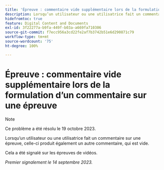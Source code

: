 ```yaml
---
title: 'Épreuve : commentaire vide supplémentaire lors de la formulation d’un commentaire sur une épreuve'
description: Lorsqu’un utilisateur ou une utilisatrice fait un commentaire sur une épreuve, celle-ci produit également un autre commentaire, qui est vide.
hidefromtoc: true
feature: Digital Content and Documents
exl-id: 3f22277a-b9fa-449f-b03a-a669fa710306
source-git-commit: f7ecc956a3cd22fe2af7b3742b51e6d290871c79
workflow-type: tm+mt
source-wordcount: '75'
ht-degree: 100%

---
```


# Épreuve : commentaire vide supplémentaire lors de la formulation d’un commentaire sur une épreuve

<!--WF, WFP TOCs-->

>[!NOTE]
>
>Ce problème a été résolu le 19 octobre 2023.

Lorsqu’un utilisateur ou une utilisatrice fait un commentaire sur une épreuve, celle-ci produit également un autre commentaire, qui est vide.

Cela a été signalé sur les épreuves de vidéos.

_Premier signalement le 14 septembre 2023._
